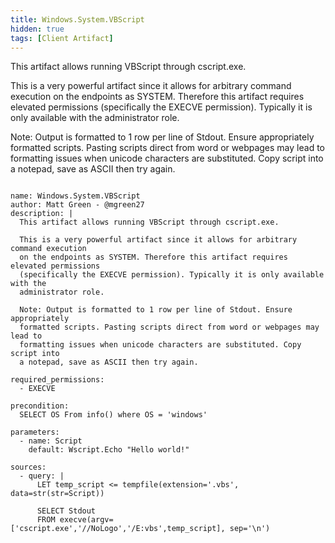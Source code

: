 ```yaml
---
title: Windows.System.VBScript
hidden: true
tags: [Client Artifact]
---
```


This artifact allows running VBScript through cscript.exe.

This is a very powerful artifact since it allows for arbitrary command execution 
on the endpoints as SYSTEM. Therefore this artifact requires elevated permissions 
(specifically the EXECVE permission). Typically it is only available with the 
administrator role.

Note: Output is formatted to 1 row per line of Stdout. Ensure appropriately 
formatted scripts. Pasting scripts direct from word or webpages may lead to 
formatting issues when unicode characters are substituted. Copy script into 
a notepad, save as ASCII then try again.


<pre><code class="language-yaml">
name: Windows.System.VBScript
author: Matt Green - @mgreen27
description: |
  This artifact allows running VBScript through cscript.exe.
  
  This is a very powerful artifact since it allows for arbitrary command execution 
  on the endpoints as SYSTEM. Therefore this artifact requires elevated permissions 
  (specifically the EXECVE permission). Typically it is only available with the 
  administrator role.
  
  Note: Output is formatted to 1 row per line of Stdout. Ensure appropriately 
  formatted scripts. Pasting scripts direct from word or webpages may lead to 
  formatting issues when unicode characters are substituted. Copy script into 
  a notepad, save as ASCII then try again.
  
required_permissions:
  - EXECVE

precondition:
  SELECT OS From info() where OS = &#x27;windows&#x27;

parameters:
  - name: Script
    default: Wscript.Echo &quot;Hello world!&quot;
       
sources:
  - query: |
      LET temp_script &lt;= tempfile(extension=&#x27;.vbs&#x27;, data=str(str=Script))
 
      SELECT Stdout 
      FROM execve(argv=[&#x27;cscript.exe&#x27;,&#x27;//NoLogo&#x27;,&#x27;/E:vbs&#x27;,temp_script], sep=&#x27;\n&#x27;)
</code></pre>

